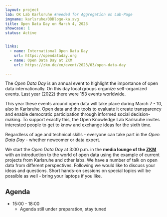 ```yaml
---
layout: project
lab: OK Lab Karlsruhe #needed for Aggregation on Lab-Page
imgname: karlsruhe/ODDlogo-ka.svg
title: Open Data Day on March 4, 2023
showcase: 1
status: Active


links:
  - name: International Open Data Day
    url: https://opendataday.org
  - name: Open Data Day at ZKM
    url: https://zkm.de/en/event/2023/03/open-data-day

---
```


<!--
links:
  - name: Open Data Day im ZKM
    url: https://zkm.de/de/veranstaltung/2023/03/open-data-day
-->


The *Open Data Day* is an annual event to highlight the importance of open data internationally. On this day local groups organize self-organized events. Last year (2022) there were  153 events worldwide.

This year these events around open data will take place during March 7 - 10, also in Karlsruhe. Open data and the tools to evaluate it create transparency and enable democratic participation through informed social decision-making. To support exactly this, the Open Knowledge Lab Karlsruhe invites interested people to get to know and exchange ideas for the sixth time.

Regardless of age and technical skills - everyone can take part in the *Open Data Day* - whether newcomer or data expert.

We start the *Open Data Day* at 3:00 p.m. in the **media lounge of the [ZKM](https://www.openstreetmap.org/way/224089410)** with an introduction to the world of open data using the example of current projects from Karlsruhe and other labs. We have a number of talk on open data from different perspectives. Following we would like to discuss your ideas and questions. Short hands-on sessions on special topics will be possible as well - bring your laptops if you like.

## Agenda
  * 15:00 - 18:00 
    * Agenda still under preparation, stay tuned
  
